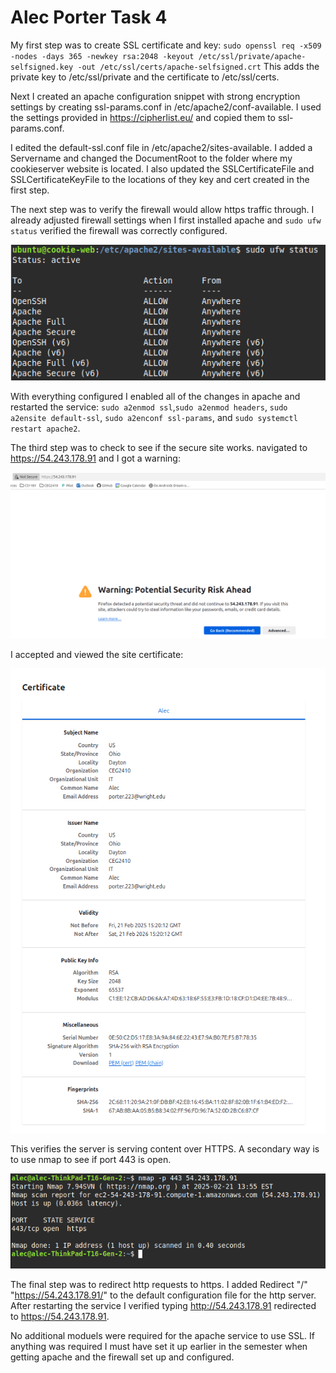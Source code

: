 <h1>Alec Porter Task 4</h1>

My first step was to create SSL certificate and key:
`sudo openssl req -x509 -nodes -days 365 -newkey rsa:2048 -keyout /etc/ssl/private/apache-selfsigned.key -out /etc/ssl/certs/apache-selfsigned.crt`
This adds the private key to /etc/ssl/private and the certificate to /etc/ssl/certs.

Next I created an apache configuration snippet with strong encryption settings by creating ssl-params.conf in /etc/apache2/conf-available.  I used the settings provided in https://cipherlist.eu/ and copied them to ssl-params.conf.

I edited the default-ssl.conf file in /etc/apache2/sites-available.  I added a Servername and changed the DocumentRoot to the folder where my cookieserver website is located.  I also updated the SSLCertificateFile and SSLCertificateKeyFile to the locations of they key and cert created in the first step. 

The next step was to verify the firewall would allow https traffic through.  I already adjusted firewall settings when I first installed apache and `sudo ufw status` verified the firewall was correctly configured.

![](figure1.png)

With everything configured I enabled all of the changes in apache and restarted the service: `sudo a2enmod ssl`,`sudo a2enmod headers`, `sudo a2ensite default-ssl`, `sudo a2enconf ssl-params`, and `sudo systemctl restart apache2`.

The third step was to check to see if the secure site works.  navigated to https://54.243.178.91 and I got a warning:

![](figure2.png)

I accepted and viewed the site certificate:

![](figure3.png)

This verifies the server is serving content over HTTPS.  A secondary way is to use nmap to see if port 443 is open.

![](figure4.png)

The final step was to redirect http requests to https.  I added Redirect "/" "https://54.243.178.91/" to the default configuration file for the http server.  After restarting the service I verified typing http://54.243.178.91 redirected to https://54.243.178.91.

No additional moduels were required for the apache service to use SSL.  If anything was required I must have set it up earlier in the semester when getting apache and the firewall set up and configured.
